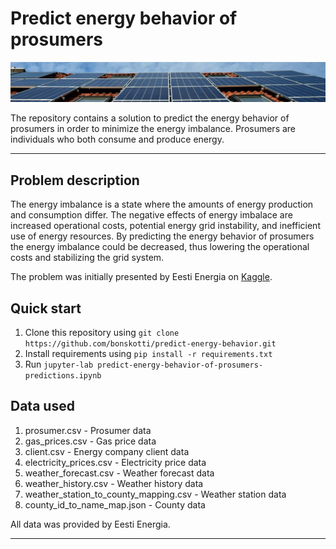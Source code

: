 # Predict energy behavior of prosumers

![Solar panels on roof](img/cover_photo.jpg "Title")

The repository contains a solution to predict the energy behavior of prosumers in order to minimize the energy imbalance. Prosumers are individuals who both consume and produce energy.

---
## Problem description

The energy imbalance is a state where the amounts of energy production and consumption differ. The negative effects of energy imbalace are increased operational costs, potential energy grid instability, and inefficient use of energy resources.
By predicting the energy behavior of prosumers the energy imbalance could be decreased, thus lowering the operational costs and stabilizing the grid system.

The problem was initially presented by Eesti Energia on [Kaggle](https://www.kaggle.com/competitions/predict-energy-behavior-of-prosumers/overview).

## Quick start

1. Clone this repository using `git clone https://github.com/bonskotti/predict-energy-behavior.git`
2. Install requirements using `pip install -r requirements.txt`
3. Run `jupyter-lab predict-energy-behavior-of-prosumers-predictions.ipynb`

## Data used

1. prosumer.csv - Prosumer data
2. gas_prices.csv - Gas price data
3. client.csv - Energy company client data
4. electricity_prices.csv - Electricity price data
5. weather_forecast.csv - Weather forecast data
6. weather_history.csv - Weather history data
7. weather_station_to_county_mapping.csv - Weather station data
8. county_id_to_name_map.json - County data

All data was provided by Eesti Energia.

---
   

